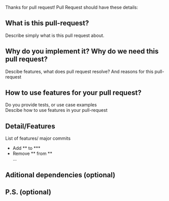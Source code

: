 Thanks for pull request!
Pull Request should have these details:
  
## What is this pull-request?    
Describe simply what is this pull request about.   
   
## Why do you implement it? Why do we need this pull request?  
Descibe features, what does pull request resolve? And reasons for this pull-request
  
## How to use features for your pull request? 
Do you provide tests, or use case examples  
Descibe how to use features in your pull-request 
  
## Detail/Features 
List of features/ major commits   
- Add ** to ***  
- Remove ** from **  
...  

## Aditional dependencies (optional) 

## P.S. (optional)
